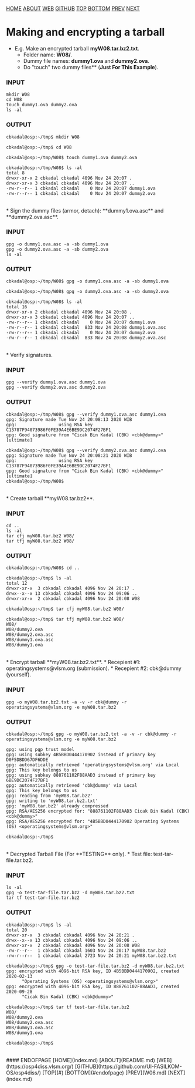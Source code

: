 ---
---

[HOME](index.md)
[ABOUT](README.md)
[WEB](https://osp4diss.vlsm.org/)
[GITHUB](https://github.com/UI-FASILKOM-OS/osp4diss/)
[TOP](#)
[BOTTOM](#endofpage)
[PREV](W06.md)
[NEXT](index.md)

# Making and encrypting a tarball

* E.g. Make an encrypted tarball **myW08.tar.bz2.txt**.
  * Folder name: **W08/**.
  * Dummy file names: **dummy1.ova** and **dummy2.ova**.
  * Do "touch" two dummy files** (**Just For This Example**).

### INPUT
```
mkdir W08
cd W08
touch dummy1.ova dummy2.ova
ls -al

```

### OUTPUT
```
cbkadal@osp:~/tmp$ mkdir W08

cbkadal@osp:~/tmp$ cd W08

cbkadal@osp:~/tmp/W08$ touch dummy1.ova dummy2.ova

cbkadal@osp:~/tmp/W08$ ls -al
total 8
drwxr-xr-x 2 cbkadal cbkadal 4096 Nov 24 20:07 .
drwxr-xr-x 3 cbkadal cbkadal 4096 Nov 24 20:07 ..
-rw-r--r-- 1 cbkadal cbkadal    0 Nov 24 20:07 dummy1.ova
-rw-r--r-- 1 cbkadal cbkadal    0 Nov 24 20:07 dummy2.ova
```

<br>
* Sign the dummy files (armor, detach): **dummy1.ova.asc** and **dummy2.ova.asc**.

### INPUT
```
gpg -o dummy1.ova.asc -a -sb dummy1.ova 
gpg -o dummy2.ova.asc -a -sb dummy2.ova 
ls -al

```

### OUTPUT
```
cbkadal@osp:~/tmp/W08$ gpg -o dummy1.ova.asc -a -sb dummy1.ova 

cbkadal@osp:~/tmp/W08$ gpg -o dummy2.ova.asc -a -sb dummy2.ova 

cbkadal@osp:~/tmp/W08$ ls -al
total 16
drwxr-xr-x 2 cbkadal cbkadal 4096 Nov 24 20:08 .
drwxr-xr-x 3 cbkadal cbkadal 4096 Nov 24 20:07 ..
-rw-r--r-- 1 cbkadal cbkadal    0 Nov 24 20:07 dummy1.ova
-rw-r--r-- 1 cbkadal cbkadal  833 Nov 24 20:08 dummy1.ova.asc
-rw-r--r-- 1 cbkadal cbkadal    0 Nov 24 20:07 dummy2.ova
-rw-r--r-- 1 cbkadal cbkadal  833 Nov 24 20:08 dummy2.ova.asc

```

<br>
* Verify signatures.

### INPUT
```
gpg --verify dummy1.ova.asc dummy1.ova
gpg --verify dummy2.ova.asc dummy2.ova

```

### OUTPUT
```
cbkadal@osp:~/tmp/W08$ gpg --verify dummy1.ova.asc dummy1.ova
gpg: Signature made Tue Nov 24 20:08:13 2020 WIB
gpg:                using RSA key C13787F94073986F0FE39A4E6BE9DC2074F27BF1
gpg: Good signature from "Cicak Bin Kadal (CBK) <cbk@dummy>" [ultimate]

cbkadal@osp:~/tmp/W08$ gpg --verify dummy2.ova.asc dummy2.ova
gpg: Signature made Tue Nov 24 20:08:21 2020 WIB
gpg:                using RSA key C13787F94073986F0FE39A4E6BE9DC2074F27BF1
gpg: Good signature from "Cicak Bin Kadal (CBK) <cbk@dummy>" [ultimate]
cbkadal@osp:~/tmp/W08$

```

<br>
* Create tarball **myW08.tar.bz2**.

### INPUT
```
cd ..
ls -al
tar cfj myW08.tar.bz2 W08/
tar tfj myW08.tar.bz2 W08/

```

### OUTPUT
```
cbkadal@osp:~/tmp/W08$ cd ..

cbkadal@osp:~/tmp$ ls -al
total 12
drwxr-xr-x  3 cbkadal cbkadal 4096 Nov 24 20:17 .
drwx--x--x 13 cbkadal cbkadal 4096 Nov 24 09:06 ..
drwxr-xr-x  2 cbkadal cbkadal 4096 Nov 24 20:08 W08

cbkadal@osp:~/tmp$ tar cfj myW08.tar.bz2 W08/

cbkadal@osp:~/tmp$ tar tfj myW08.tar.bz2 W08/
W08/
W08/dummy2.ova
W08/dummy2.ova.asc
W08/dummy1.ova.asc
W08/dummy1.ova

```

<br>
* Encrypt tarball **myW08.tar.bz2.txt**.
  * Recepient #1: operatingsystems@vlsm.org (submission).
  * Recepient #2: cbk@dummy (yourself).

### INPUT
```
gpg -o myW08.tar.bz2.txt -a -v -r cbk@dummy -r operatingsystems@vlsm.org -e myW08.tar.bz2

```

### OUTPUT
```
cbkadal@osp:~/tmp$ gpg -o myW08.tar.bz2.txt -a -v -r cbk@dummy -r operatingsystems@vlsm.org -e myW08.tar.bz2

gpg: using pgp trust model
gpg: using subkey 4B5BBD0444170902 instead of primary key D0F5DBDD67DF6DDE
gpg: automatically retrieved 'operatingsystems@vlsm.org' via Local
gpg: This key belongs to us
gpg: using subkey 888761102F88AAD3 instead of primary key 6BE9DC2074F27BF1
gpg: automatically retrieved 'cbk@dummy' via Local
gpg: This key belongs to us
gpg: reading from 'myW08.tar.bz2'
gpg: writing to 'myW08.tar.bz2.txt'
gpg: 'myW08.tar.bz2' already compressed
gpg: RSA/AES256 encrypted for: "888761102F88AAD3 Cicak Bin Kadal (CBK) <cbk@dummy>"
gpg: RSA/AES256 encrypted for: "4B5BBD0444170902 Operating Systems (OS) <operatingsystems@vlsm.org>"

cbkadal@osp:~/tmp$ 

```

<br>
* Decrypted Tarball File (For **TESTING** only).
  * Test file: test-tar-file.tar.bz2.

### INPUT
```
ls -al
gpg -o test-tar-file.tar.bz2 -d myW08.tar.bz2.txt
tar tf test-tar-file.tar.bz2

```

### OUTPUT
```
cbkadal@osp:~/tmp$ ls -al
total 20
drwxr-xr-x  3 cbkadal cbkadal 4096 Nov 24 20:21 .
drwx--x--x 13 cbkadal cbkadal 4096 Nov 24 09:06 ..
drwxr-xr-x  2 cbkadal cbkadal 4096 Nov 24 20:08 W08
-rw-r--r--  1 cbkadal cbkadal 1603 Nov 24 20:17 myW08.tar.bz2
-rw-r--r--  1 cbkadal cbkadal 2723 Nov 24 20:21 myW08.tar.bz2.txt

cbkadal@osp:~/tmp$ gpg -o test-tar-file.tar.bz2 -d myW08.tar.bz2.txt 
gpg: encrypted with 4096-bit RSA key, ID 4B5BBD0444170902, created 2020-02-13
      "Operating Systems (OS) <operatingsystems@vlsm.org>"
gpg: encrypted with 4096-bit RSA key, ID 888761102F88AAD3, created 2020-09-28
      "Cicak Bin Kadal (CBK) <cbk@dummy>"

cbkadal@osp:~/tmp$ tar tf test-tar-file.tar.bz2 
W08/
W08/dummy2.ova
W08/dummy2.ova.asc
W08/dummy1.ova.asc
W08/dummy1.ova

cbkadal@osp:~/tmp$

```

<br>
#### ENDOFPAGE
[HOME](index.md)
[ABOUT](README.md)
[WEB](https://osp4diss.vlsm.org/)
[GITHUB](https://github.com/UI-FASILKOM-OS/osp4diss/)
[TOP](#)
[BOTTOM](#endofpage)
[PREV](W06.md)
[NEXT](index.md)
<br>

